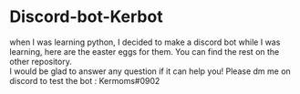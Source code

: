 # Discord-bot-Kerbot
when I was learning python, I decided to make a discord bot while I was learning, here are the easter eggs for them. You can find the rest on the other repository.  
I would be glad to answer any question if it can help you!
Please dm me on discord to test the bot : Kermoms#0902
